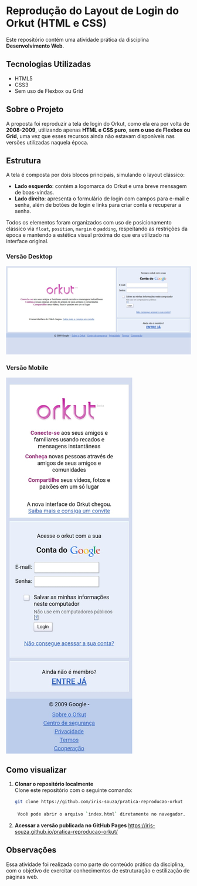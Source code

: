 # Reprodução do Layout de Login do Orkut (HTML e CSS)

Este repositório contém uma atividade prática da disciplina **Desenvolvimento Web**.

## Tecnologias Utilizadas

- HTML5
- CSS3
- Sem uso de Flexbox ou Grid

## Sobre o Projeto

A proposta foi reproduzir a tela de login do Orkut, como ela era por volta de **2008-2009**, utilizando apenas **HTML e CSS puro**, **sem o uso de Flexbox ou Grid**, uma vez que esses recursos ainda não estavam disponíveis nas versões utilizadas naquela época.

## Estrutura

A tela é composta por dois blocos principais, simulando o layout clássico:

- **Lado esquerdo**: contém a logomarca do Orkut e uma breve mensagem de boas-vindas.
- **Lado direito**: apresenta o formulário de login com campos para e-mail e senha, além de botões de login e links para criar conta e recuperar a senha.

Todos os elementos foram organizados com uso de posicionamento clássico via `float`, `position`, `margin` e `padding`, respeitando as restrições da época e mantendo a estética visual próxima do que era utilizado na interface original.

### Versão Desktop
![Versão Desktop](img/desktop.jpeg)

### Versão Mobile
![Versão Mobile](img/mobile.jpeg)

## Como visualizar
1. **Clonar o repositório localmente**  
   Clone este repositório com o seguinte comando:

   ```bash
   git clone https://github.com/iris-souza/pratica-reproducao-orkut

    Você pode abrir o arquivo `index.html` diretamente no navegador.
2. **Acessar a versão publicada no GitHub Pages**
    https://iris-souza.github.io/pratica-reproducao-orkut/

## Observações

Essa atividade foi realizada como parte do conteúdo prático da disciplina, com o objetivo de exercitar conhecimentos de estruturação e estilização de páginas web.
